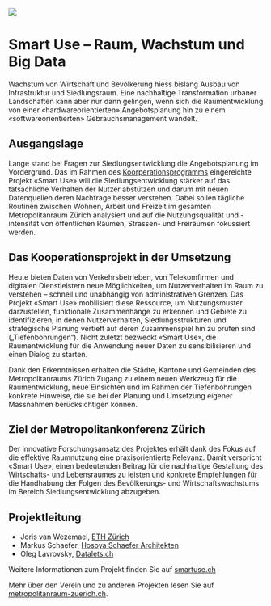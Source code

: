 ![](http://www.metropolitanraum-zuerich.ch/assets/images/e/Smart%20Use-c3c550de.jpg)

# Smart Use – Raum, Wachstum und Big Data

Wachstum von Wirtschaft und Bevölkerung hiess bislang Ausbau von Infrastruktur und Siedlungsraum.
Eine nachhaltige Transformation urbaner Landschaften kann aber nur dann gelingen, wenn sich die
Raumentwicklung von einer «hardwareorientierten» Angebotsplanung hin zu einem «softwareorientierten»
Gebrauchsmanagement wandelt.

## Ausgangslage

Lange stand bei Fragen zur Siedlungsentwicklung die
Angebotsplanung im Vordergrund. Das im Rahmen des
[Koorperationsprogramms](http://www.metropolitanraum-zuerich.ch/themen/kooperationsprogramm.html) eingereichte Projekt «Smart
Use» will die Siedlungsentwicklung stärker auf das tatsächliche
Verhalten der Nutzer abstützen und darum mit
neuen Datenquellen deren Nachfrage besser verstehen.
Dabei sollen tägliche Routinen zwischen Wohnen, Arbeit
und Freizeit im gesamten Metropolitanraum Zürich analysiert
und auf die Nutzungsqualität und -intensität von
öffentlichen Räumen, Strassen- und Freiräumen fokussiert
werden.

## Das Kooperationsprojekt in der Umsetzung

Heute bieten Daten von Verkehrsbetrieben, von Telekomfirmen
und digitalen Dienstleistern neue Möglichkeiten,
um Nutzerverhalten im Raum zu verstehen – schnell
und unabhängig von administrativen Grenzen. Das Projekt
«Smart Use» mobilisiert diese Ressource, um Nutzungsmuster
darzustellen, funktionale Zusammenhänge
zu erkennen und Gebiete zu identifizieren, in denen
Nutzerverhalten, Siedlungsstrukturen und strategische
Planung vertieft auf deren Zusammenspiel hin zu prüfen
sind („Tiefenbohrungen“). Nicht zuletzt bezweckt «Smart
Use», die Raumentwicklung für die Anwendung neuer
Daten zu sensibilisieren und einen Dialog zu starten.

Dank den Erkenntnissen erhalten die Städte, Kantone
und Gemeinden des Metropolitanraums Zürich Zugang
zu einem neuen Werkzeug für die Raumentwicklung,
neue Einsichten und im Rahmen der Tiefenbohrungen
konkrete Hinweise, die sie bei der Planung und Umsetzung
eigener Massnahmen berücksichtigen können.

## Ziel der Metropolitankonferenz Zürich

Der innovative Forschungsansatz des Projektes erhält
dank des Fokus auf die effektive Raumnutzung eine praxisorientierte
Relevanz. Damit verspricht «Smart Use»,
einen bedeutenden Beitrag für die nachhaltige Gestaltung
des Wirtschafts- und Lebensraumes zu leisten und
konkrete Empfehlungen für die Handhabung der Folgen
des Bevölkerungs- und Wirtschaftswachstums im Bereich
Siedlungsentwicklung abzugeben.

## Projektleitung

- Joris van Wezemael, [ETH Zürich](http://www.doz.arch.ethz.ch/pd/vanwezemael.html)
- Markus Schaefer, [Hosoya Schaefer Architekten](http://hosoyaschaefer.com/)
- Oleg Lavrovsky, [Datalets.ch](http://datalets.ch)

Weitere Informationen zum Projekt finden Sie auf [smartuse.ch](http://smartuse.ch)

Mehr über den Verein und zu anderen Projekten lesen
Sie auf [metropolitanraum-zuerich.ch](http://www.metropolitanraum-zuerich.ch/themen/kooperationsprogramm/smart-use-raum-wachstum-und-big-data.html).
